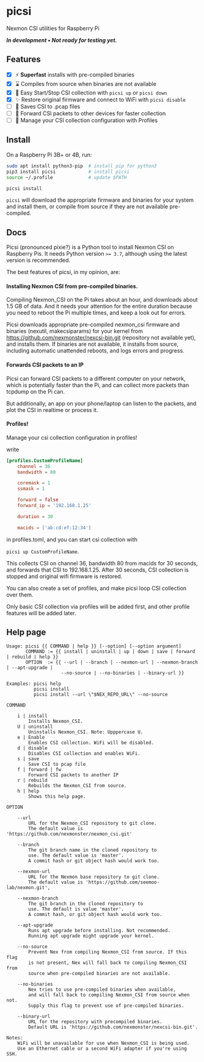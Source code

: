 # picsi

Nexmon CSI utilities for Raspberry Pi

***In development &bull; Not ready for testing yet.***

## Features

- [x] ⚡ **Superfast** installs with pre-compiled binaries
- [x] ⌛ Compiles from source when binaries are not available
- [x] 🚀 Easy Start/Stop CSI collection with `picsi up` or `picsi down`
- [x] ✨ Restore original firmware and connect to WiFi with `picsi disable`
- [ ] 💾 Saves CSI to .pcap files
- [ ] 📡 Forward CSI packets to other devices for faster collection
- [ ] 📁 Manage your CSI collection configuration with Profiles

## Install 

On a Raspberry Pi 3B+ or 4B, run:  

```bash
sudo apt install python3-pip  # install pip for python3
pip3 install picsi            # install picsi 
source ~/.profile             # update $PATH

picsi install
```


`picsi` will download the appropriate firmware and binaries for
your system and install them, or compile from source if they
are not available pre-compiled.


## Docs

Picsi (pronounced pixie?) is a Python tool to install Nexmon CSI on Raspberry Pis.
It needs Python version `>= 3.7`, although using the latest version is recommended.

The best features of picsi, in my opinion, are:

#### Installing Nexmon CSI from pre-compiled binaries.

Compiling Nexmon_CSI on the Pi takes about an hour, and downloads about 1.5 GB of data.
And it needs your attention for the entire duration because you need to reboot the Pi 
multiple times, and keep a look out for errors.

Picsi downloads appropriate pre-compiled nexmon_csi firmware and binaries (nexutil, makecsiparams) 
for your kernel from https://github.com/nexmonster/nexcsi-bin.git (repository not available yet), 
and installs them. If binaries are not available, it installs from source, including automatic 
unattended reboots, and logs errors and progress.

#### Forwards CSI packets to an IP

Picsi can forward CSI packets to a different computer on your network, which is potentially
faster than the Pi, and can collect more packets than tcpdump on the Pi can.

But additionally, an app on your phone/laptop can listen to the packets,
and plot the CSI in realtime or process it.

#### Profiles!

Manage your csi collection configuration in profiles!

write
```toml
[profiles.CustomProfileName]
    channel = 36
    bandwidth = 80

    coremask = 1
    ssmask = 1

    forward = false
    forward_ip = '192.168.1.25'

    duration = 30

    macids = ['ab:cd:ef:12:34']
```

in profiles.toml, and you can start csi collection with

`picsi up CustomProfileName`.

This collects CSI on channel 36, bandwidth 80 from macids for 30 seconds,
and forwards that CSI to 192.168.1.25. After 30 seconds, CSI collection is stopped
and original wifi firmware is restored.

You can also create a set of profiles, and make picsi loop CSI collection over them.

Only basic CSI collection via profiles will be added first, and other profile features will
be added later.

## Help page
```
Usage: picsi {{ COMMAND | help }} [--option] [--option argument]
       COMMAND := {{ install | uninstall | up | down | save | forward | rebuild | help }}
       OPTION  := {{ --url | --branch | --nexmon-url | --nexmon-branch | --apt-upgrade |
                    --no-source | --no-binaries | --binary-url }}

Examples: picsi help
          picsi install
          picsi install --url \"$NEX_REPO_URL\" --no-source

COMMAND

    i | install
        Installs Nexmon_CSI.
    U | uninstall
        Uninstalls Nexmon_CSI. Note: Upppercase U.
    e | Enable
        Enables CSI collection. WiFi will be disabled.
    d | disable
        Disables CSI collection and enables WiFi.
    s | save
        Save CSI to pcap file
    f | forward | fw
        Forward CSI packets to another IP
    r | rebuild
        Rebuilds the Nexmon_CSI from source.
    h | help
        Shows this help page.

OPTION

    --url
        URL for the Nexmon_CSI repository to git clone.
        The default value is 'https://github.com/nexmonster/nexmon_csi.git'
    
    --branch
        The git branch name in the cloned repository to
        use. The default value is 'master'.
        A commit hash or git object hash would work too.

    --nexmon-url
        URL for the Nexmon base repository to git clone.
        The default value is 'https://github.com/seemoo-lab/nexmon.git',

    --nexmon-branch
        The git branch in the cloned repository to
        use. The default is value 'master'.
        A commit hash, or git object hash would work too.
    
    --apt-upgrade
        Runs apt upgrade before installing. Not recommended.
        Running apt upgrade might upgrade your kernel.

    --no-source
        Prevent Nex from compiling Nexmon_CSI from source. If this flag
        is not present, Nex will fall back to compiling Nexmon_CSI from
        source when pre-compiled binaries are not available.

    --no-binaries
        Nex tries to use pre-compiled binaries when available,
        and will fall back to compiling Nexmon_CSI from source when not.
        Supply this flag to prevent use of pre-compiled binaries.

    --binary-url
        URL for the repository with precompiled binaries.
        Default URL is 'https://github.com/nexmonster/nexcsi-bin.git'.

Notes:
    WiFi will be unavailable for use when Nexmon_CSI is being used.
    Use an Ethernet cable or a second WiFi adapter if you're using SSH.
```